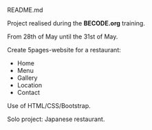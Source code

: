 README.md

Project realised during the **BECODE.org** training. 

From 28th of May until the 31st of May. 

Create 5pages-website for a restaurant:  
* Home
* Menu
* Gallery
* Location
* Contact  

Use of HTML/CSS/Bootstrap.   


Solo project: Japanese restaurant. 